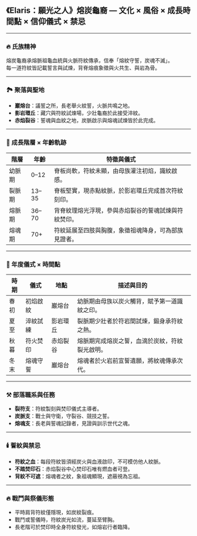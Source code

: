 
## 《Elaris：願光之人》熔炭龜裔 — 文化 × 風俗 × 成長時間點 × 信仰儀式 × 禁忌

---

### 🔥 氏族精神  
熔炭龜裔承熔脈祖龜血統與火脈符紋傳承，信奉「熔紋守誓，炭魂不滅」。  
每一道符紋皆記載誓言與試煉，背脊熔痕象徵與火共生、與岩為骨。

---

### 🏞️ 聚落與聖地

- **巖熔台**：議誓之所，長老舉火紋誓，火脈共鳴之地。  
- **影岩環丘**：藏穴與符紋試煉場，少壯龜裔於此接受淬紋。  
- **赤焰裂谷**：誓魂與血紋之地，炭脈啟示與熔魂試煉皆於此完成。

---

### 🧬 成長階層 × 年齡軌跡

| 階層       | 年齡    | 特徵與儀式                                               |
|------------|---------|------------------------------------------------------------|
| 幼脈期     | 0–12    | 脊板尚軟，符紋未顯，由母族灌注初焰，識紋啟感。           |
| 裂脈期     | 13–35   | 脊板堅實，現赤點紋脈，於影岩環丘完成首次符紋刻印。       |
| 熔脈期     | 36–70   | 背脊紋理熔光浮現，參與赤焰裂谷的誓魂試煉與符紋焚印。     |
| 熔魂期     | 70+     | 符紋延展至四肢與胸腹，象徵祖魂降身，可為部族見證者。     |

---

### 🧭 年度儀式 × 時間點

| 時期   | 儀式         | 地點           | 描述與目的                                                |
|--------|--------------|----------------|-------------------------------------------------------------|
| 春初   | 初焰啟紋     | 巖熔台         | 幼脈期由母族以炭火觸背，賦予第一道識紋之印。              |
| 夏至   | 淬紋試練     | 影岩環丘       | 裂脈期少壯者於符岩間試煉，鍛身承符紋之熱。                 |
| 秋暮   | 符火焚印     | 赤焰裂谷       | 熔脈期完成熔炭之誓，血滴於炭紋，符紋裂光啟明。             |
| 冬末   | 熔魂守誓     | 巖熔台         | 熔魂者於火岩前宣誓遺願，將紋魂傳承次代。                   |

---

### ⚒️ 部落職系與任務

- **裂符支**：符紋製刻與焚印儀式主導者。  
- **炭脈支**：戰士與守衛，守裂谷、競技之誓。  
- **熔魂支**：長老與誓魂記錄者，見證與訓示世代之魂。

---

### 🕯️ 誓紋與禁忌

- **符紋之血**：每段符紋皆須經炭火與血液啟印，不可模仿他人紋脈。  
- **不踏焚印石**：赤焰裂谷中心焚印石唯有燃血者可登。  
- **背紋不可遮**：熔魂者之紋，象祖魂顯現，遮蔽視為忘祖。

---

### 🔥 戰鬥與祭儀形態

- 平時肩背符紋僅隱現，如炭紋裂痕。  
- 戰鬥或誓儀時，符紋炭光如流，蔓延至臂胸。  
- 長老階可於焚印時全身符紋發光，如熔岩行者臨降。

